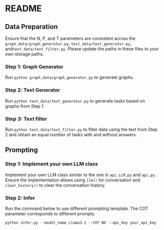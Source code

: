 # README

## Data Preparation

Ensure that the N, P, and T parameters are consistent across the `graph_data/graph_generator.py`, `text_data/text_generator.py`, and`text_data/text_filter.py`. Please update the paths in these files to your own storage paths.

### Step 1: Graph Generator

Run `python graph_data/graph_generator.py` to generate graphs.

### Step 2: Text Generator

Run `python text_data/text_generator.py` to generate tasks  based on graphs from Step 1.

### Step 3: Text filter

Run `python text_data/text_filter.py` to filter data using the text from Step 2 and obtain an equal number of tasks with and without answers.

## Prompting

### Step 1: Implement your own LLM class

Implement your own LLM class similar to the one in `api_LLM.py`  and `api.py`.  Ensure the implementation allows using `llm()` for conversation and `clear_history()` to clear the conversation history.

### Step 2: Infer

Run the command below to use different prompting template.  The COT parameter corresponds to different prompts.

`python infer.py --model_name Llama3.1 --COT NO --api_key your_api_key`

